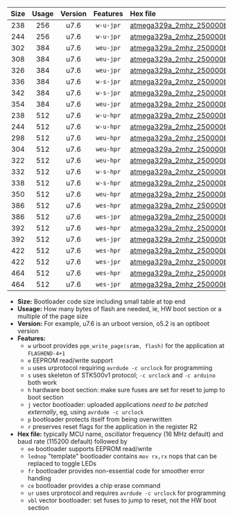 |Size|Usage|Version|Features|Hex file|
|:-:|:-:|:-:|:-:|:--|
|238|256|u7.6|`w-u-jpr`|[atmega329a_2mhz_250000bps_ur_vbl.hex](https://raw.githubusercontent.com/stefanrueger/urboot/main/atmega329a_2mhz_250000bps_ur_vbl.hex)|
|244|256|u7.6|`w-u-jpr`|[atmega329a_2mhz_250000bps_lednop_ur_vbl.hex](https://raw.githubusercontent.com/stefanrueger/urboot/main/atmega329a_2mhz_250000bps_lednop_ur_vbl.hex)|
|302|384|u7.6|`weu-jpr`|[atmega329a_2mhz_250000bps_ee_ur_vbl.hex](https://raw.githubusercontent.com/stefanrueger/urboot/main/atmega329a_2mhz_250000bps_ee_ur_vbl.hex)|
|308|384|u7.6|`weu-jpr`|[atmega329a_2mhz_250000bps_ee_lednop_ur_vbl.hex](https://raw.githubusercontent.com/stefanrueger/urboot/main/atmega329a_2mhz_250000bps_ee_lednop_ur_vbl.hex)|
|326|384|u7.6|`weu-jpr`|[atmega329a_2mhz_250000bps_ee_lednop_fr_ur_vbl.hex](https://raw.githubusercontent.com/stefanrueger/urboot/main/atmega329a_2mhz_250000bps_ee_lednop_fr_ur_vbl.hex)|
|336|384|u7.6|`w-s-jpr`|[atmega329a_2mhz_250000bps_vbl.hex](https://raw.githubusercontent.com/stefanrueger/urboot/main/atmega329a_2mhz_250000bps_vbl.hex)|
|342|384|u7.6|`w-s-jpr`|[atmega329a_2mhz_250000bps_lednop_vbl.hex](https://raw.githubusercontent.com/stefanrueger/urboot/main/atmega329a_2mhz_250000bps_lednop_vbl.hex)|
|354|384|u7.6|`weu-jpr`|[atmega329a_2mhz_250000bps_ee_lednop_fr_ce_ur_vbl.hex](https://raw.githubusercontent.com/stefanrueger/urboot/main/atmega329a_2mhz_250000bps_ee_lednop_fr_ce_ur_vbl.hex)|
|238|512|u7.6|`w-u-hpr`|[atmega329a_2mhz_250000bps_ur.hex](https://raw.githubusercontent.com/stefanrueger/urboot/main/atmega329a_2mhz_250000bps_ur.hex)|
|244|512|u7.6|`w-u-hpr`|[atmega329a_2mhz_250000bps_lednop_ur.hex](https://raw.githubusercontent.com/stefanrueger/urboot/main/atmega329a_2mhz_250000bps_lednop_ur.hex)|
|298|512|u7.6|`weu-hpr`|[atmega329a_2mhz_250000bps_ee_ur.hex](https://raw.githubusercontent.com/stefanrueger/urboot/main/atmega329a_2mhz_250000bps_ee_ur.hex)|
|304|512|u7.6|`weu-hpr`|[atmega329a_2mhz_250000bps_ee_lednop_ur.hex](https://raw.githubusercontent.com/stefanrueger/urboot/main/atmega329a_2mhz_250000bps_ee_lednop_ur.hex)|
|322|512|u7.6|`weu-hpr`|[atmega329a_2mhz_250000bps_ee_lednop_fr_ur.hex](https://raw.githubusercontent.com/stefanrueger/urboot/main/atmega329a_2mhz_250000bps_ee_lednop_fr_ur.hex)|
|332|512|u7.6|`w-s-hpr`|[atmega329a_2mhz_250000bps.hex](https://raw.githubusercontent.com/stefanrueger/urboot/main/atmega329a_2mhz_250000bps.hex)|
|338|512|u7.6|`w-s-hpr`|[atmega329a_2mhz_250000bps_lednop.hex](https://raw.githubusercontent.com/stefanrueger/urboot/main/atmega329a_2mhz_250000bps_lednop.hex)|
|350|512|u7.6|`weu-hpr`|[atmega329a_2mhz_250000bps_ee_lednop_fr_ce_ur.hex](https://raw.githubusercontent.com/stefanrueger/urboot/main/atmega329a_2mhz_250000bps_ee_lednop_fr_ce_ur.hex)|
|386|512|u7.6|`wes-hpr`|[atmega329a_2mhz_250000bps_ee.hex](https://raw.githubusercontent.com/stefanrueger/urboot/main/atmega329a_2mhz_250000bps_ee.hex)|
|386|512|u7.6|`wes-jpr`|[atmega329a_2mhz_250000bps_ee_vbl.hex](https://raw.githubusercontent.com/stefanrueger/urboot/main/atmega329a_2mhz_250000bps_ee_vbl.hex)|
|392|512|u7.6|`wes-hpr`|[atmega329a_2mhz_250000bps_ee_lednop.hex](https://raw.githubusercontent.com/stefanrueger/urboot/main/atmega329a_2mhz_250000bps_ee_lednop.hex)|
|392|512|u7.6|`wes-jpr`|[atmega329a_2mhz_250000bps_ee_lednop_vbl.hex](https://raw.githubusercontent.com/stefanrueger/urboot/main/atmega329a_2mhz_250000bps_ee_lednop_vbl.hex)|
|422|512|u7.6|`wes-hpr`|[atmega329a_2mhz_250000bps_ee_lednop_fr.hex](https://raw.githubusercontent.com/stefanrueger/urboot/main/atmega329a_2mhz_250000bps_ee_lednop_fr.hex)|
|422|512|u7.6|`wes-jpr`|[atmega329a_2mhz_250000bps_ee_lednop_fr_vbl.hex](https://raw.githubusercontent.com/stefanrueger/urboot/main/atmega329a_2mhz_250000bps_ee_lednop_fr_vbl.hex)|
|464|512|u7.6|`wes-hpr`|[atmega329a_2mhz_250000bps_ee_lednop_fr_ce.hex](https://raw.githubusercontent.com/stefanrueger/urboot/main/atmega329a_2mhz_250000bps_ee_lednop_fr_ce.hex)|
|464|512|u7.6|`wes-jpr`|[atmega329a_2mhz_250000bps_ee_lednop_fr_ce_vbl.hex](https://raw.githubusercontent.com/stefanrueger/urboot/main/atmega329a_2mhz_250000bps_ee_lednop_fr_ce_vbl.hex)|

- **Size:** Bootloader code size including small table at top end
- **Useage:** How many bytes of flash are needed, ie, HW boot section or a multiple of the page size
- **Version:** For example, u7.6 is an urboot version, o5.2 is an optiboot version
- **Features:**
  + `w` urboot provides `pgm_write_page(sram, flash)` for the application at `FLASHEND-4+1`
  + `e` EEPROM read/write support
  + `u` uses urprotocol requiring `avrdude -c urclock` for programming
  + `s` uses skeleton of STK500v1 protocol; `-c urclock` and `-c arduino` both work
  + `h` hardware boot section: make sure fuses are set for reset to jump to boot section
  + `j` vector bootloader: uploaded applications *need to be patched externally*, eg, using `avrdude -c urclock`
  + `p` bootloader protects itself from being overwritten
  + `r` preserves reset flags for the application in the register R2
- **Hex file:** typically MCU name, oscillator frequency (16 MHz default) and baud rate (115200 default) followed by
  + `ee` bootloader supports EEPROM read/write
  + `lednop` "template" bootloader contains `mov rx,rx` nops that can be replaced to toggle LEDs
  + `fr` bootloader provides non-essential code for smoother error handing
  + `ce` bootloader provides a chip erase command
  + `ur` uses urprotocol and requires `avrdude -c urclock` for programming
  + `vbl` vector bootloader: set fuses to jump to reset, not the HW boot section
